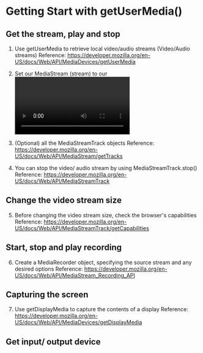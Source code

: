 # Getting Start with getUserMedia()

## Get the stream, play and stop

1. Use getUserMedia to retrieve local video/audio streams (Video/Audio streams)
   Reference: https://developer.mozilla.org/en-US/docs/Web/API/MediaDevices/getUserMedia

2. Set our MediaStream (stream) to our <video />
   Now you can show the video/ audio stream on your browser!

3. (Optional) all the MediaStreamTrack objects
   Reference: https://developer.mozilla.org/en-US/docs/Web/API/MediaStream/getTracks

4. You can stop the video/ audio stream by using MediaStreamTrack.stop()
   Reference: https://developer.mozilla.org/en-US/docs/Web/API/MediaStreamTrack

## Change the video stream size

5. Before changing the video stream size, check the browser's capabilities
   Reference: https://developer.mozilla.org/en-US/docs/Web/API/MediaStreamTrack/getCapabilities

## Start, stop and play recording

6. Create a MediaRecorder object, specifying the source stream and any desired options
   Reference: https://developer.mozilla.org/en-US/docs/Web/API/MediaStream_Recording_API

## Capturing the screen

7. Use getDisplayMedia to capture the contents of a display
   Reference: https://developer.mozilla.org/en-US/docs/Web/API/MediaDevices/getDisplayMedia

## Get input/ output device
